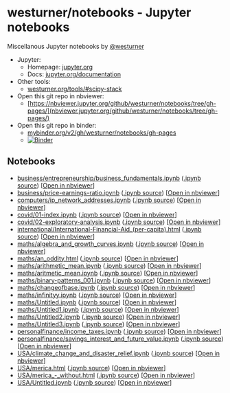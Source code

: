 
<!-- Note that this file is autogenerated by makeindex.py -->

# westurner/notebooks - Jupyter notebooks
Miscellanous Jupyter notebooks by
[@westurner](https://github.com/westurner)

- Jupyter:
  - Homepage: [jupyter.org](https://jupyter.org/)
  - Docs: [jupyter.org/documentation](https://jupyter.org/documentation)
- Other tools:
  - [westurner.org/tools/#scipy-stack](https://westurner.org/tools/#scipy-stack)
- Open this git repo in nbviewer:
  - [https://nbviewer.jupyter.org/github/westurner/notebooks/tree/gh-pages/](nbviewer.jupyter.org/github/westurner/notebooks/tree/gh-pages/)
- Open this git repo in binder:
  - [mybinder.org/v2/gh/westurner/notebooks/gh-pages](https://mybinder.org/v2/gh/westurner/notebooks/gh-pages)
  - [![Binder](https://mybinder.org/badge_logo.svg)](https://mybinder.org/v2/gh/westurner/notebooks/gh-pages)

## Notebooks
* <a href="business/entrepreneurship/business_fundamentals.ipynb" target="_blank">business/entrepreneurship/business\_fundamentals.ipynb</a>
  (<a href="business/entrepreneurship/business_fundamentals.ipynb" target="_blank">.ipynb source</a>)
  [<a href="https://nbviewer.jupyter.org/github/westurner/notebooks/blob/gh-pages/business/entrepreneurship/business_fundamentals.ipynb" target="_blank">Open in nbviewer</a>]
* <a href="business/price-earnings-ratio.ipynb" target="_blank">business/price-earnings-ratio.ipynb</a>
  (<a href="business/price-earnings-ratio.ipynb" target="_blank">.ipynb source</a>)
  [<a href="https://nbviewer.jupyter.org/github/westurner/notebooks/blob/gh-pages/business/price-earnings-ratio.ipynb" target="_blank">Open in nbviewer</a>]
* <a href="computers/ip_network_addresses.ipynb" target="_blank">computers/ip\_network\_addresses.ipynb</a>
  (<a href="computers/ip_network_addresses.ipynb" target="_blank">.ipynb source</a>)
  [<a href="https://nbviewer.jupyter.org/github/westurner/notebooks/blob/gh-pages/computers/ip_network_addresses.ipynb" target="_blank">Open in nbviewer</a>]
* <a href="covid/01-index.ipynb" target="_blank">covid/01-index.ipynb</a>
  (<a href="covid/01-index.ipynb" target="_blank">.ipynb source</a>)
  [<a href="https://nbviewer.jupyter.org/github/westurner/notebooks/blob/gh-pages/covid/01-index.ipynb" target="_blank">Open in nbviewer</a>]
* <a href="covid/02-exploratory-analysis.ipynb" target="_blank">covid/02-exploratory-analysis.ipynb</a>
  (<a href="covid/02-exploratory-analysis.ipynb" target="_blank">.ipynb source</a>)
  [<a href="https://nbviewer.jupyter.org/github/westurner/notebooks/blob/gh-pages/covid/02-exploratory-analysis.ipynb" target="_blank">Open in nbviewer</a>]
* <a href="international/International-Financial-Aid_(per-capita).html" target="_blank">international/International-Financial-Aid\_(per-capita).html</a>
  (<a href="international/International-Financial-Aid_(per-capita).ipynb" target="_blank">.ipynb source</a>)
  [<a href="https://nbviewer.jupyter.org/github/westurner/notebooks/blob/gh-pages/international/International-Financial-Aid_(per-capita).ipynb" target="_blank">Open in nbviewer</a>]
* <a href="maths/algebra_and_growth_curves.ipynb" target="_blank">maths/algebra\_and\_growth\_curves.ipynb</a>
  (<a href="maths/algebra_and_growth_curves.ipynb" target="_blank">.ipynb source</a>)
  [<a href="https://nbviewer.jupyter.org/github/westurner/notebooks/blob/gh-pages/maths/algebra_and_growth_curves.ipynb" target="_blank">Open in nbviewer</a>]
* <a href="maths/an_oddity.html" target="_blank">maths/an\_oddity.html</a>
  (<a href="maths/an_oddity.ipynb" target="_blank">.ipynb source</a>)
  [<a href="https://nbviewer.jupyter.org/github/westurner/notebooks/blob/gh-pages/maths/an_oddity.ipynb" target="_blank">Open in nbviewer</a>]
* <a href="maths/arithmetic_mean.ipynb" target="_blank">maths/arithmetic\_mean.ipynb</a>
  (<a href="maths/arithmetic_mean.ipynb" target="_blank">.ipynb source</a>)
  [<a href="https://nbviewer.jupyter.org/github/westurner/notebooks/blob/gh-pages/maths/arithmetic_mean.ipynb" target="_blank">Open in nbviewer</a>]
* <a href="maths/aritmetic_mean.ipynb" target="_blank">maths/aritmetic\_mean.ipynb</a>
  (<a href="maths/aritmetic_mean.ipynb" target="_blank">.ipynb source</a>)
  [<a href="https://nbviewer.jupyter.org/github/westurner/notebooks/blob/gh-pages/maths/aritmetic_mean.ipynb" target="_blank">Open in nbviewer</a>]
* <a href="maths/binary-patterns_001.ipynb" target="_blank">maths/binary-patterns\_001.ipynb</a>
  (<a href="maths/binary-patterns_001.ipynb" target="_blank">.ipynb source</a>)
  [<a href="https://nbviewer.jupyter.org/github/westurner/notebooks/blob/gh-pages/maths/binary-patterns_001.ipynb" target="_blank">Open in nbviewer</a>]
* <a href="maths/changeofbase.ipynb" target="_blank">maths/changeofbase.ipynb</a>
  (<a href="maths/changeofbase.ipynb" target="_blank">.ipynb source</a>)
  [<a href="https://nbviewer.jupyter.org/github/westurner/notebooks/blob/gh-pages/maths/changeofbase.ipynb" target="_blank">Open in nbviewer</a>]
* <a href="maths/infinityy.ipynb" target="_blank">maths/infinityy.ipynb</a>
  (<a href="maths/infinityy.ipynb" target="_blank">.ipynb source</a>)
  [<a href="https://nbviewer.jupyter.org/github/westurner/notebooks/blob/gh-pages/maths/infinityy.ipynb" target="_blank">Open in nbviewer</a>]
* <a href="maths/Untitled.ipynb" target="_blank">maths/Untitled.ipynb</a>
  (<a href="maths/Untitled.ipynb" target="_blank">.ipynb source</a>)
  [<a href="https://nbviewer.jupyter.org/github/westurner/notebooks/blob/gh-pages/maths/Untitled.ipynb" target="_blank">Open in nbviewer</a>]
* <a href="maths/Untitled1.ipynb" target="_blank">maths/Untitled1.ipynb</a>
  (<a href="maths/Untitled1.ipynb" target="_blank">.ipynb source</a>)
  [<a href="https://nbviewer.jupyter.org/github/westurner/notebooks/blob/gh-pages/maths/Untitled1.ipynb" target="_blank">Open in nbviewer</a>]
* <a href="maths/Untitled2.ipynb" target="_blank">maths/Untitled2.ipynb</a>
  (<a href="maths/Untitled2.ipynb" target="_blank">.ipynb source</a>)
  [<a href="https://nbviewer.jupyter.org/github/westurner/notebooks/blob/gh-pages/maths/Untitled2.ipynb" target="_blank">Open in nbviewer</a>]
* <a href="maths/Untitled3.ipynb" target="_blank">maths/Untitled3.ipynb</a>
  (<a href="maths/Untitled3.ipynb" target="_blank">.ipynb source</a>)
  [<a href="https://nbviewer.jupyter.org/github/westurner/notebooks/blob/gh-pages/maths/Untitled3.ipynb" target="_blank">Open in nbviewer</a>]
* <a href="personalfinance/income_taxes.ipynb" target="_blank">personalfinance/income\_taxes.ipynb</a>
  (<a href="personalfinance/income_taxes.ipynb" target="_blank">.ipynb source</a>)
  [<a href="https://nbviewer.jupyter.org/github/westurner/notebooks/blob/gh-pages/personalfinance/income_taxes.ipynb" target="_blank">Open in nbviewer</a>]
* <a href="personalfinance/savings_interest_and_future_value.ipynb" target="_blank">personalfinance/savings\_interest\_and\_future\_value.ipynb</a>
  (<a href="personalfinance/savings_interest_and_future_value.ipynb" target="_blank">.ipynb source</a>)
  [<a href="https://nbviewer.jupyter.org/github/westurner/notebooks/blob/gh-pages/personalfinance/savings_interest_and_future_value.ipynb" target="_blank">Open in nbviewer</a>]
* <a href="USA/climate_change_and_disaster_relief.ipynb" target="_blank">USA/climate\_change\_and\_disaster\_relief.ipynb</a>
  (<a href="USA/climate_change_and_disaster_relief.ipynb" target="_blank">.ipynb source</a>)
  [<a href="https://nbviewer.jupyter.org/github/westurner/notebooks/blob/gh-pages/USA/climate_change_and_disaster_relief.ipynb" target="_blank">Open in nbviewer</a>]
* <a href="USA/merica.html" target="_blank">USA/merica.html</a>
  (<a href="USA/merica.ipynb" target="_blank">.ipynb source</a>)
  [<a href="https://nbviewer.jupyter.org/github/westurner/notebooks/blob/gh-pages/USA/merica.ipynb" target="_blank">Open in nbviewer</a>]
* <a href="USA/merica_-_without.html" target="_blank">USA/merica\_-\_without.html</a>
  (<a href="USA/merica_-_without.ipynb" target="_blank">.ipynb source</a>)
  [<a href="https://nbviewer.jupyter.org/github/westurner/notebooks/blob/gh-pages/USA/merica_-_without.ipynb" target="_blank">Open in nbviewer</a>]
* <a href="USA/Untitled.ipynb" target="_blank">USA/Untitled.ipynb</a>
  (<a href="USA/Untitled.ipynb" target="_blank">.ipynb source</a>)
  [<a href="https://nbviewer.jupyter.org/github/westurner/notebooks/blob/gh-pages/USA/Untitled.ipynb" target="_blank">Open in nbviewer</a>]

